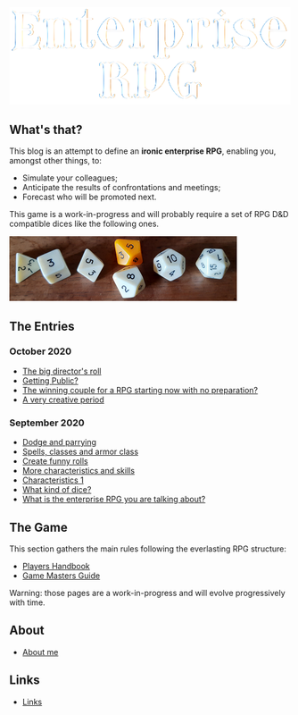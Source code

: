 ![Logo](images/logo-wb-transp.png "logo")

## What's that?

This blog is an attempt to define an **ironic enterprise RPG**, enabling you, amongst other things, to:

* Simulate your colleagues;
* Anticipate the results of confrontations and meetings;
* Forecast who will be promoted next.

This game is a work-in-progress and will probably require a set of RPG D&D compatible dices like the following ones.

![dices](images/dice.png)

## The Entries

### October 2020

* [The big director's roll](2020/202009.md#004)
* [Getting Public?](2020/202009.md#003)
* [The winning couple for a RPG starting now with no preparation?](2020/202009.md#002)
* [A very creative period](2020/202009.md#001)

### September 2020

* [Dodge and parrying](2020/202008.md#007)
* [Spells, classes and armor class](2020/202008.md#006)
* [Create funny rolls](2020/202008.md#005)
* [More characteristics and skills](2020/202008.md#004)
* [Characteristics 1](2020/202008.md#003)
* [What kind of dice?](2020/202008.md#002)
* [What is the enterprise RPG you are talking about?](2020/202008.md#001)
  
## The Game

This section gathers the main rules following the everlasting RPG structure:

* [Players Handbook](manuals/players.md)
* [Game Masters Guide](manuals/gms.md)

Warning: those pages are a work-in-progress and will evolve progressively with time.

## About

* [About me](about.md)

## Links

* [Links](links.md)


